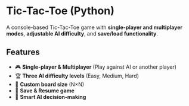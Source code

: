 # Tic-Tac-Toe (Python)

A console-based Tic-Tac-Toe game with **single-player and multiplayer modes**, **adjustable AI difficulty**, and **save/load functionality**.

## Features
- 🎮 **Single-player & Multiplayer** (Play against AI or another player)
- 🏆 **Three AI difficulty levels** (Easy, Medium, Hard)
- 🎲 **Custom board size** (N×N)
- 💾 **Save & Resume game**  
- 🤖 **Smart AI decision-making**
